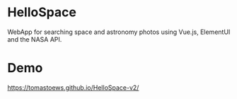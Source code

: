 # HelloSpace
WebApp for searching space and astronomy photos using Vue.js, ElementUI and the NASA API.

# Demo
https://tomastoews.github.io/HelloSpace-v2/
